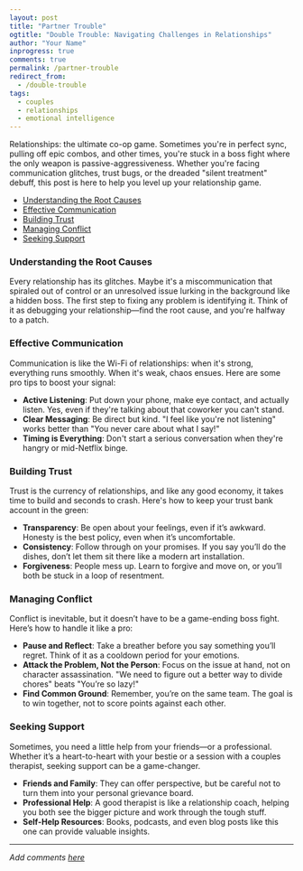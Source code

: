 ```yaml
---
layout: post
title: "Partner Trouble"
ogtitle: "Double Trouble: Navigating Challenges in Relationships"
author: "Your Name"
inprogress: true
comments: true
permalink: /partner-trouble
redirect_from:
  - /double-trouble
tags:
  - couples
  - relationships
  - emotional intelligence
---
```


Relationships: the ultimate co-op game. Sometimes you're in perfect sync, pulling off epic combos, and other times, you're stuck in a boss fight where the only weapon is passive-aggressiveness. Whether you're facing communication glitches, trust bugs, or the dreaded "silent treatment" debuff, this post is here to help you level up your relationship game.

<!-- prettier-ignore-start -->
<!-- vim-markdown-toc-start -->

- [Understanding the Root Causes](#understanding-the-root-causes)
- [Effective Communication](#effective-communication)
- [Building Trust](#building-trust)
- [Managing Conflict](#managing-conflict)
- [Seeking Support](#seeking-support)

<!-- vim-markdown-toc-end -->
<!-- prettier-ignore-end -->

### Understanding the Root Causes

Every relationship has its glitches. Maybe it's a miscommunication that spiraled out of control or an unresolved issue lurking in the background like a hidden boss. The first step to fixing any problem is identifying it. Think of it as debugging your relationship—find the root cause, and you're halfway to a patch.

### Effective Communication

Communication is like the Wi-Fi of relationships: when it's strong, everything runs smoothly. When it's weak, chaos ensues. Here are some pro tips to boost your signal:

- **Active Listening**: Put down your phone, make eye contact, and actually listen. Yes, even if they're talking about that coworker you can't stand.
- **Clear Messaging**: Be direct but kind. "I feel like you're not listening" works better than "You never care about what I say!"
- **Timing is Everything**: Don't start a serious conversation when they're hangry or mid-Netflix binge.

### Building Trust

Trust is the currency of relationships, and like any good economy, it takes time to build and seconds to crash. Here's how to keep your trust bank account in the green:

- **Transparency**: Be open about your feelings, even if it’s awkward. Honesty is the best policy, even when it’s uncomfortable.
- **Consistency**: Follow through on your promises. If you say you’ll do the dishes, don’t let them sit there like a modern art installation.
- **Forgiveness**: People mess up. Learn to forgive and move on, or you’ll both be stuck in a loop of resentment.

### Managing Conflict

Conflict is inevitable, but it doesn’t have to be a game-ending boss fight. Here’s how to handle it like a pro:

- **Pause and Reflect**: Take a breather before you say something you’ll regret. Think of it as a cooldown period for your emotions.
- **Attack the Problem, Not the Person**: Focus on the issue at hand, not on character assassination. "We need to figure out a better way to divide chores" beats "You’re so lazy!"
- **Find Common Ground**: Remember, you’re on the same team. The goal is to win together, not to score points against each other.

### Seeking Support

Sometimes, you need a little help from your friends—or a professional. Whether it’s a heart-to-heart with your bestie or a session with a couples therapist, seeking support can be a game-changer.

- **Friends and Family**: They can offer perspective, but be careful not to turn them into your personal grievance board.
- **Professional Help**: A good therapist is like a relationship coach, helping you both see the bigger picture and work through the tough stuff.
- **Self-Help Resources**: Books, podcasts, and even blog posts like this one can provide valuable insights.

---

_Add comments [here](https://hackmd.io/your-link)_
